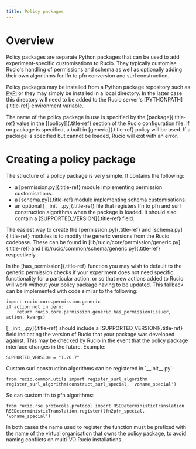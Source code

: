 ```yaml
---
title: Policy packages
---
```


Overview
========

Policy packages are separate Python packages that can be used to add
experiment-specific customisations to Rucio. They typically customise
Rucio\'s handling of permissions and schema as well as optionally adding
their own algorithms for lfn to pfn conversion and surl construction.

Policy packages may be installed from a Python package repository such
as [PyPi](https://pypi.python.org/) or they may simply be installed in a
local directory. In the latter case this directory will need to be added
to the Rucio server\'s [PYTHONPATH]{.title-ref} environment variable.

The name of the policy package in use is specified by the
[package]{.title-ref} value in the [\[policy\]]{.title-ref} section of
the Rucio configuration file. If no package is specified, a built in
[generic]{.title-ref} policy will be used. If a package is specified but
cannot be loaded, Rucio will exit with an error.

Creating a policy package
=========================

The structure of a policy package is very simple. It contains the
following:

-   a [permission.py]{.title-ref} module implementing permission
    customisations.
-   a [schema.py]{.title-ref} module implementing schema customisations.
-   an optional [\_\_init\_\_.py]{.title-ref} file that registers lfn to
    pfn and surl construction algorithms when the package is loaded. It
    should also contain a [SUPPORTED_VERSION]{.title-ref} field.

The easiest way to create the [permission.py]{.title-ref} and
[schema.py]{.title-ref} modules is to modify the generic versions from
the Rucio codebase. These can be found in
[lib/rucio/core/permission/generic.py]{.title-ref} and
[lib/rucio/common/schema/generic.py]{.title-ref} respectively.

In the [has_permission]{.title-ref} function you may wish to default to
the generic permission checks if your experiment does not need specific
functionality for a particular action, or so that new actions added to
Rucio will work without your policy package having to be updated. This
fallback can be implemented with code similar to the following:

    import rucio.core.permission.generic
    if action not in perm:
        return rucio.core.permission.generic.has_permission(issuer, action, kwargs)

[\_\_init\_\_.py]{.title-ref} should include a
[SUPPORTED_VERSION]{.title-ref} field indicating the version of Rucio
that your package was developed against. This may be checked by Rucio in
the event that the policy package interface changes in the future.
Example:

    SUPPORTED_VERSION = "1.20.7"

Custom surl construction algorithms can be registered in
\`\_\_init\_\_.py\`:

    from rucio.common.utils import register_surl_algorithm
    register_surl_algorithm(construct_surl_special, 'voname_special')

So can custom lfn to pfn algorithms:

    from rucio.rse.protocols.protocol import RSEDeterministicTranslation
    RSEDeterministicTranslation.register(lfn2pfn_special, 'voname_special')

In both cases the name used to register the function must be prefixed
with the name of the virtual organisation that owns the policy package,
to avoid naming conflicts on multi-VO Rucio installations.
